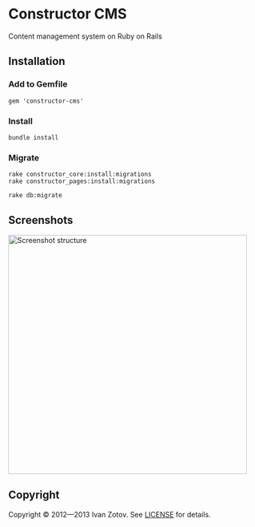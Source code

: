 # Constructor CMS

Content management system on Ruby on Rails

## Installation

### Add to Gemfile

    gem 'constructor-cms'    

### Install

    bundle install

### Migrate
    
    rake constructor_core:install:migrations
    rake constructor_pages:install:migrations
    
    rake db:migrate

## Screenshots
<img src="https://s3-eu-west-1.amazonaws.com/constructorcms/screenshot_structure.png" alt="Screenshot structure" width="477"/>


## Copyright
  Copyright © 2012—2013 Ivan Zotov. See [LICENSE][] for details.
  
  [license]: LICENSE.md


